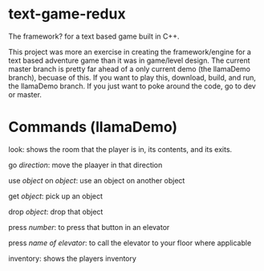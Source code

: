 # text-game-redux
The framework? for a text based game built in C++.

This project was more an exercise in creating the framework/engine for a text based adventure game than it was in game/level design. The current master branch is pretty far ahead of a only current demo (the llamaDemo branch), becuase of this. If you want to play this, download, build, and run, the llamaDemo branch. If you just want to poke around the code, go to dev or master. 

# Commands (llamaDemo)
look: shows the room that the player is in, its contents, and its exits.

go *direction*: move the plaayer in that direction

use *object* on *object*: use an object on another object

get *object*: pick up an object

drop *object*: drop that object

press *number*: to press that button in an elevator

press *name of elevator*: to call the elevator to your floor where applicable

inventory: shows the players inventory
